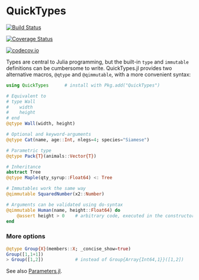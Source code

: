 # QuickTypes

[![Build Status](https://travis-ci.org/cstjean/QuickTypes.jl.svg?branch=master)](https://travis-ci.org/cstjean/QuickTypes.jl)

[![Coverage Status](https://coveralls.io/repos/cstjean/QuickTypes.jl/badge.svg?branch=master&service=github)](https://coveralls.io/github/cstjean/QuickTypes.jl?branch=master)

[![codecov.io](http://codecov.io/github/cstjean/QuickTypes.jl/coverage.svg?branch=master)](http://codecov.io/github/cstjean/QuickTypes.jl?branch=master)

Types are central to Julia programming, but the built-in `type` and `immutable` definitions can be cumbersome to write. QuickTypes.jl provides two alternative macros, `@qtype` and `@qimmutable`, with a more convenient syntax:

```julia
using QuickTypes      # install with Pkg.add("QuickTypes")

# Equivalent to
# type Wall
#    width
#    height
# end
@qtype Wall(width, height)

# Optional and keyword-arguments
@qtype Cat(name, age::Int, nlegs=4; species="Siamese")

# Parametric type
@qtype Pack{T}(animals::Vector{T})

# Inheritance
abstract Tree
@qtype Maple(qty_syrup::Float64) <: Tree

# Immutables work the same way
@qimmutable SquaredNumber(x2::Number)

# Arguments can be validated using do-syntax
@qimmutable Human(name, height::Float64) do
    @assert height > 0    # arbitrary code, executed in the constructor
end
```

### More options

```julia
@qtype Group{X}(members::X; _concise_show=true)
Group([1,1+1])
> Group([1,2])            # instead of Group{Array{Int64,1}}([1,2])
```

See also [Parameters.jl](https://github.com/mauro3/Parameters.jl).